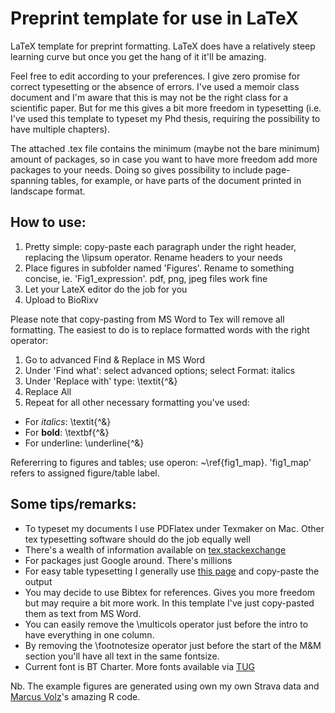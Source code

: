 # Preprint template for use in LaTeX
LaTeX template for preprint formatting. LaTeX does have a relatively steep learning curve but once you get the hang of it it'll be amazing. 

Feel free to edit according to your preferences. I give zero promise for correct typesetting or the absence of errors. I've used a memoir class document and I'm aware that this is may not be the right class for a scientific paper. But for me this gives a bit more freedom in typesetting (i.e. I've used this template to typeset my Phd thesis, requiring the possibility to have multiple chapters). 

The attached .tex file contains the minimum (maybe not the bare minimum) amount of packages, so in case you want to have more freedom add more packages to your needs. Doing so gives possibility to include page-spanning tables, for example, or have parts of the document printed in landscape format. 

## How to use:
1. Pretty simple: copy-paste each paragraph under the right header, replacing the \lipsum operator. Rename headers to your needs
2. Place figures in subfolder named 'Figures'. Rename to something concise, ie. 'Fig1_expression'. pdf, png, jpeg files work fine
3. Let your LateX editor do the job for you
4. Upload to BioRixv

Please note that copy-pasting from MS Word to Tex will remove all formatting. The easiest to do is to replace formatted words with the right operator:
1. Go to advanced Find & Replace in MS Word
2. Under 'Find what': select advanced options; select Format: italics
3. Under 'Replace with' type: \textit{^&}
4. Replace All
5. Repeat for all other necessary formatting you've used:

* For *italics*: \textit{^&}
* For **bold**: \textbf{^&}
* For underline: \underline{^&}

Refererring to figures and tables; use operon: ~\ref{fig1_map}. 'fig1_map' refers to assigned figure/table label. 

## Some tips/remarks:
* To typeset my documents I use PDFlatex under Texmaker on Mac. Other tex typesetting software should do the job equally well 
* There's a wealth of information available on [tex.stackexchange](https://tex.stackexchange.com/)
* For packages just Google around. There's millions
* For easy table typesetting I generally use [this page](https://www.tablesgenerator.com/) and copy-paste the output
* You may decide to use Bibtex for references. Gives you more freedom but may require a bit more work. In this template I've just copy-pasted them as text from MS Word.
* You can easily remove the \multicols operator just before the intro to have everything in one column. 
* By removing the \footnotesize operator just before the start of the M&M section you'll have all text in the same fontsize. 
* Current font is BT Charter. More fonts available via [TUG](http://www.tug.dk/FontCatalogue/)



Nb. The example figures are generated using own my own Strava data and [Marcus Volz](https://github.com/marcusvolz/strava)'s amazing R code. 
